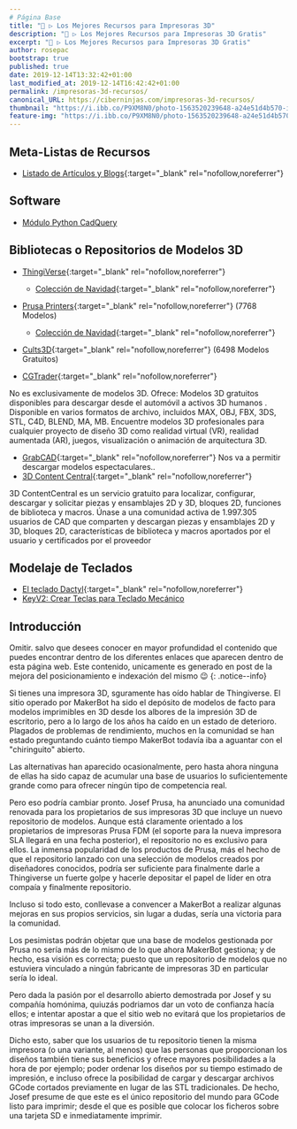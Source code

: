 ```yaml
---
# Página Base
title: "🔨 ▷ Los Mejores Recursos para Impresoras 3D"
description: "🔨 ▷ Los Mejores Recursos para Impresoras 3D Gratis"
excerpt: "🔨 ▷ Los Mejores Recursos para Impresoras 3D Gratis"
author: rosepac
bootstrap: true
published: true
date: 2019-12-14T13:32:42+01:00
last_modified_at: 2019-12-14T16:42:42+01:00
permalink: /impresoras-3d-recursos/
canonical_URL: https://ciberninjas.com/impresoras-3d-recursos/
thumbnail: "https://i.ibb.co/P9XM8N0/photo-1563520239648-a24e51d4b570-ixlib-rb-1-2.jpg"
feature-img: "https://i.ibb.co/P9XM8N0/photo-1563520239648-a24e51d4b570-ixlib-rb-1-2.jpg"
---
```


## Meta-Listas de Recursos

* [Listado de Artículos y Blogs](https://pablorubma.cc/recursos/educacion/){:target="_blank" rel="nofollow,noreferrer"}

## Software

* [Módulo Python CadQuery](/impresiones-3d-modulo-python-cadquery/)

## Bibliotecas o Repositorios de Modelos 3D

* [ThingiVerse](https://www.thingiverse.com/explore/collections){:target="_blank" rel="nofollow,noreferrer"}
  * [Colección de Navidad](https://www.thingiverse.com/search?q=christmas&dwh=915df4d88a3d8ae){:target="_blank" rel="nofollow,noreferrer"} 
* [Prusa Printers](https://www.prusaprinters.org/prints){:target="_blank" rel="nofollow,noreferrer"} (7768 Modelos)
  * [Colección de Navidad](https://www.prusaprinters.org/social/16-prusa-research/collections/7050){:target="_blank" rel="nofollow,noreferrer"}
* [Cults3D](https://cults3d.com/en/search?utf8=%E2%9C%93&q=free){:target="_blank" rel="nofollow,noreferrer"} (6498 Modelos Gratuitos) 

* [CGTrader](https://www.cgtrader.com/free-3d-models){:target="_blank" rel="nofollow,noreferrer"}

No es exclusivamente de modelos 3D. Ofrece: Modelos 3D gratuitos disponibles para descargar desde el automóvil a activos 3D humanos . Disponible en varios formatos de archivo, incluidos MAX, OBJ, FBX, 3DS, STL, C4D, BLEND, MA, MB. Encuentre modelos 3D profesionales para cualquier proyecto de diseño 3D como realidad virtual (VR), realidad aumentada (AR), juegos, visualización o animación de arquitectura 3D.

* [GrabCAD](https://grabcad.com/library/category/3d-printing?page=1&per_page=20&time=all_time&sort=most_downloaded){:target="_blank" rel="nofollow,noreferrer"} Nos va a permitir descargar modelos espectaculares..
* [3D Content Central](https://www.3dcontentcentral.com/Browse.aspx?eventSource=mnuFindContent){:target="_blank" rel="nofollow,noreferrer"}

3D ContentCentral es un servicio gratuito para localizar, configurar, descargar y solicitar piezas y ensamblajes 2D y 3D, bloques 2D, funciones de biblioteca y macros.  Únase a una comunidad activa de 1.997.305 usuarios de CAD que comparten y descargan piezas y ensamblajes 2D y 3D, bloques 2D, características de biblioteca y macros aportados por el usuario y certificados por el proveedor

## Modelaje de Teclados

* [El teclado Dactyl](https://github.com/adereth/dactyl-keyboard#the-dactyl-keyboard){:target="_blank" rel="nofollow,noreferrer"}
* [KeyV2: Crear Teclas para Teclado Mecánico](/impresiones-3d-teclado-mecanico/)

## Introducción

Omitir. salvo que desees conocer en mayor profundidad el contenido que puedes encontrar dentro de los diferentes enlaces que aparecen dentro de esta página web. Este contenido, unicamente es generado en post de la mejora del posicionamiento e indexación del mismo 😉
{: .notice--info}

Si tienes una impresora 3D, sguramente has oído hablar de Thingiverse. El sitio operado por MakerBot ha sido el depósito de modelos de facto para modelos imprimibles en 3D desde los albores de la impresión 3D de escritorio, pero a lo largo de los años ha caído en un estado de deterioro. Plagados de problemas de rendimiento, muchos en la comunidad se han estado preguntando cuánto tiempo MakerBot todavía iba a aguantar con el "chiringuito" abierto.

Las alternativas han aparecido ocasionalmente, pero hasta ahora ninguna de ellas ha sido capaz de acumular una base de usuarios lo suficientemente grande como para ofrecer ningún tipo de competencia real.

Pero eso podría cambiar pronto. Josef Prusa, ha anunciado una comunidad renovada para los propietarios de sus impresoras 3D que incluye un nuevo repositorio de modelos. Aunque está claramente orientado a los propietarios de impresoras Prusa FDM (el soporte para la nueva impresora SLA llegará en una fecha posterior), el repositorio no es exclusivo para ellos. La inmensa popularidad de los productos de Prusa, más el hecho de que el repositorio lanzado con una selección de modelos creados por diseñadores conocidos, podría ser suficiente para finalmente darle a Thingiverse un fuerte golpe y hacerle depositar el papel de líder en otra compaía y finalmente repositorio.

Incluso si todo esto, conllevase a convencer a MakerBot a realizar algunas mejoras en sus propios servicios, sin lugar a dudas, sería una victoria para la comunidad.

Los pesimistas podrán objetar que una base de modelos gestionada por Prusa no sería más de lo mismo de lo que ahora MakerBot gestiona; y de hecho, esa visión es correcta; puesto que un repositorio de modelos que no estuviera vinculado a ningún fabricante de impresoras 3D en particular sería lo ideal. 

Pero dada la pasión por el desarrollo abierto demostrada por Josef y su compañía homónima, quiuzás podriamos dar un voto de confianza hacía ellos; e intentar apostar a que el sitio web no evitará que los propietarios de otras impresoras se unan a la diversión.

Dicho esto, saber que los usuarios de tu repositorio tienen la misma impresora (o una variante, al menos) que las personas que proporcionan los diseños también tiene sus beneficios y ofrece mayores posibilidades a la hora de por ejemplo; poder ordenar los diseños por su tiempo estimado de impresión, e incluso ofrece la posibilidad de cargar y descargar archivos GCode cortados previamente en lugar de las STL tradicionales. De hecho, Josef presume de que este es el único repositorio del mundo para GCode listo para imprimir; desde el que es posible que colocar los ficheros sobre una tarjeta SD e inmediatamente imprimir.

<!-- INSPIRACION DOCUMENTOS: https://hackaday.com/2019/04/24/prusa-launches-their-own-3d-model-repository/ -->